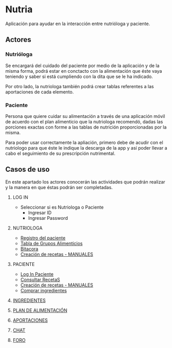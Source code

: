 # Nutria

Aplicación para ayudar en la interacción entre nutrióloga y paciente.


## Actores

### Nutrióloga
Se encargará del cuidado del paciente por medio de la aplicación y de la misma forma, podrá estar en conctacto con la alimentación que éste vaya teniendo y saber si está cumpliendo con la dita que se le ha indicado.

Por otro lado, la nutriologa también podrá crear tablas referentes a las aportaciones de cada elemento.

### Paciente
Persona que quiere cuidar su alimentación a través de una aplicación móvil de acuerdo con el plan alimenticio que la nutriologa recomendó, dadas las porciones exactas con forme a las tablas de nutrición proporcionadas por la misma.

Para poder usar correctamente la apliación, primero debe de acudir con el nutriologo para que éste le indique la descarga de la app y así poder llevar a cabo el seguimiento de su prescripción nutrimental.

## Casos de uso
En este apartado los actores conocerán las actividades que podrán realizar y la manera en que éstas podrán ser completadas.

1. LOG IN
	- Seleccionar si es Nutriologa o Paciente
		- Ingresar ID
		- Ingresar Password

2. NUTRIOLOGA
	- [Registro del paciente](https://github.com/INMEGEN/nutria/blob/master/Casos%20de%20Uso/RegistroPac.md)
	- [Tabla de Grupos Alimenticios](https://github.com/INMEGEN/nutria/blob/master/Casos%20de%20Uso/Tabla%20de%20Grupos%20Alimenticios.md)
	- [Bitacora](https://github.com/INMEGEN/nutria/blob/master/Casos%20de%20Uso/Bitacora.md)
	- [Creación de recetas - MANUALES](https://github.com/INMEGEN/nutria/blob/master/Casos%20de%20Uso/Recetas%20Manuales.md)

3. PACIENTE
	- [Log In Paciente](https://github.com/INMEGEN/nutria/blob/master/Casos%20de%20Uso/LOGIN%20DE%20PACIENTE.md)
	- [Consultar RecetaS](https://github.com/INMEGEN/nutria/blob/master/Casos%20de%20Uso/Consultar%20Recetas.md)
	- [Creación de recetas - MANUALES](https://github.com/INMEGEN/nutria/blob/master/Casos%20de%20Uso/Recetas%20Manuales.md)
	- [Comprar ingredientes](https://github.com/INMEGEN/nutria/blob/master/Casos%20de%20Uso/Lista%20de%20compras.md)

4. [INGREDIENTES](https://github.com/INMEGEN/nutria/blob/master/Casos%20de%20Uso/Ingredientes.md)

5. [PLAN DE ALIMENTACIÓN](https://github.com/INMEGEN/nutria/blob/master/Casos%20de%20Uso/Plan.md)

6. [APORTACIONES](https://github.com/INMEGEN/nutria/blob/master/Casos%20de%20Uso/Aportaciones.md)

7. [CHAT](https://github.com/INMEGEN/nutria/blob/master/Casos%20de%20Uso/Chat.md)

7. [FORO](https://github.com/INMEGEN/nutria/blob/master/Casos%20de%20Uso/Foro.md)
